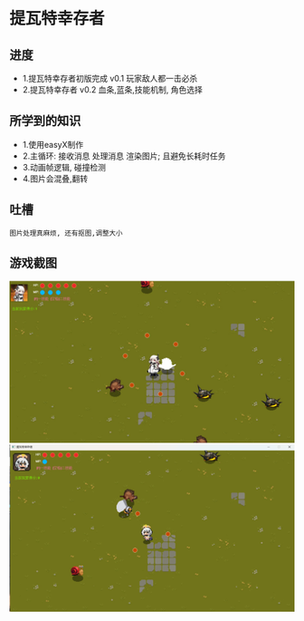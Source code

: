 # 提瓦特幸存者

## 进度
- 1.提瓦特幸存者初版完成 v0.1 玩家敌人都一击必杀
- 2.提瓦特幸存者 v0.2 血条,蓝条,技能机制, 角色选择

## 所学到的知识
- 1.使用easyX制作
- 2.主循环: 接收消息 处理消息 渲染图片; 且避免长耗时任务
- 3.动画帧逻辑, 碰撞检测
- 4.图片会混叠,翻转

## 吐槽
```
图片处理真麻烦, 还有抠图,调整大小
```

## 游戏截图
![图片](showing/1.jpg)
![图片](showing/2.jpg)
